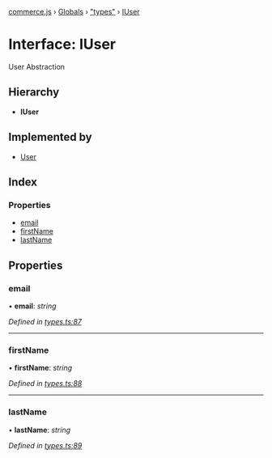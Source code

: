 [commerce.js](../README.md) › [Globals](../globals.md) › ["types"](../modules/_types_.md) › [IUser](_types_.iuser.md)

# Interface: IUser

User Abstraction

## Hierarchy

* **IUser**

## Implemented by

* [User](../classes/_user_.user.md)

## Index

### Properties

* [email](_types_.iuser.md#email)
* [firstName](_types_.iuser.md#firstname)
* [lastName](_types_.iuser.md#lastname)

## Properties

###  email

• **email**: *string*

*Defined in [types.ts:87](https://github.com/shopjs/commerce.js/blob/772e922/src/types.ts#L87)*

___

###  firstName

• **firstName**: *string*

*Defined in [types.ts:88](https://github.com/shopjs/commerce.js/blob/772e922/src/types.ts#L88)*

___

###  lastName

• **lastName**: *string*

*Defined in [types.ts:89](https://github.com/shopjs/commerce.js/blob/772e922/src/types.ts#L89)*
